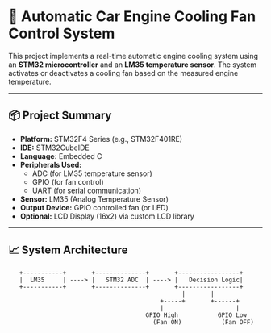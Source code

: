 # 🚗 Automatic Car Engine Cooling Fan Control System

This project implements a real-time automatic engine cooling system using an **STM32 microcontroller** and an **LM35 temperature sensor**. The system activates or deactivates a cooling fan based on the measured engine temperature.

---

## 📦 Project Summary

- **Platform:** STM32F4 Series (e.g., STM32F401RE)
- **IDE:** STM32CubeIDE
- **Language:** Embedded C
- **Peripherals Used:**
  - ADC (for LM35 temperature sensor)
  - GPIO (for fan control)
  - UART (for serial communication)
- **Sensor:** LM35 (Analog Temperature Sensor)
- **Output Device:** GPIO controlled fan (or LED)
- **Optional:** LCD Display (16x2) via custom LCD library

---

## 📈 System Architecture

```text
   +-----------+       +--------------+       +-----------------+
   |  LM35     | ----> |   STM32 ADC  | ----> |   Decision Logic|
   +-----------+       +--------------+       +-----------------+
                                                |       |
                                          +-----+       +------+
                                          |                    |
                                      GPIO High           GPIO Low
                                        (Fan ON)           (Fan OFF)
